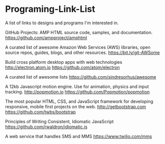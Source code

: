 # Programing-Link-List
A list of links to designs and programs I'm interested in.

GitHub Projects:
AMP HTML source code, samples, and documentation.
https://github.com/ampproject/amphtml

A curated list of awesome Amazon Web Services (AWS) libraries, open source repos, guides, blogs, and other resources. https://bit.ly/git-AWSome

Build cross platform desktop apps with web technologies http://electron.atom.io
https://github.com/atom/electron

A curated list of awesome lists
https://github.com/sindresorhus/awesome

A 12kb Javascript motion engine. Use for animation, physics and input tracking. http://popmotion.io
https://github.com/Popmotion/popmotion

The most popular HTML, CSS, and JavaScript framework for developing responsive, mobile first projects on the web. http://getbootstrap.com
https://github.com/twbs/bootstrap

Principles of Writing Consistent, Idiomatic JavaScript
https://github.com/rwaldron/idiomatic.js

A web service that handles SMS and MMS
https://www.twilio.com/mms
